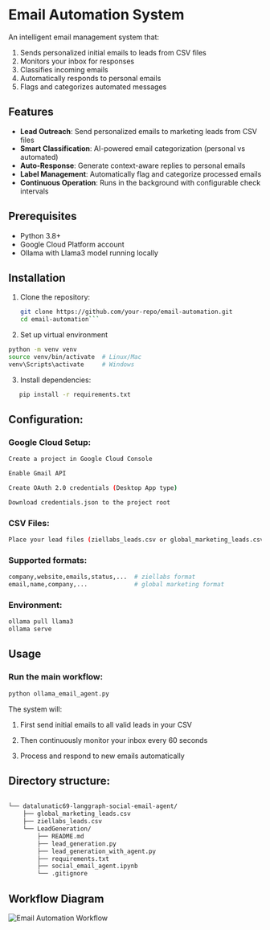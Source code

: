 # Email Automation System

An intelligent email management system that:
1. Sends personalized initial emails to leads from CSV files
2. Monitors your inbox for responses
3. Classifies incoming emails
4. Automatically responds to personal emails
5. Flags and categorizes automated messages

## Features

- **Lead Outreach**: Send personalized emails to marketing leads from CSV files
- **Smart Classification**: AI-powered email categorization (personal vs automated)
- **Auto-Response**: Generate context-aware replies to personal emails
- **Label Management**: Automatically flag and categorize processed emails
- **Continuous Operation**: Runs in the background with configurable check intervals

## Prerequisites

- Python 3.8+
- Google Cloud Platform account
- Ollama with Llama3 model running locally

## Installation

1. Clone the repository:
   ```bash
   git clone https://github.com/your-repo/email-automation.git
   cd email-automation```

2. Set up virtual environment

```bash
python -m venv venv
source venv/bin/activate  # Linux/Mac
venv\Scripts\activate     # Windows
```
3. Install dependencies:
```bash
   pip install -r requirements.txt
```

## Configuration:
### Google Cloud Setup:

```bash
Create a project in Google Cloud Console

Enable Gmail API

Create OAuth 2.0 credentials (Desktop App type)

Download credentials.json to the project root
```

### CSV Files:

```bash
Place your lead files (ziellabs_leads.csv or global_marketing_leads.csv) in the parent directory
```

### Supported formats:

```bash
company,website,emails,status,...  # ziellabs format
email,name,company,...             # global marketing format

```
### Environment:
```bash
ollama pull llama3
ollama serve
```
## Usage

### Run the main workflow:

```bash
python ollama_email_agent.py
```
The system will:

1. First send initial emails to all valid leads in your CSV

2. Then continuously monitor your inbox every 60 seconds

3. Process and respond to new emails automatically

## Directory structure:

```bash

└── datalunatic69-langgraph-social-email-agent/
    ├── global_marketing_leads.csv
    ├── ziellabs_leads.csv
    └── LeadGeneration/
        ├── README.md
        ├── lead_generation.py
        ├── lead_generation_with_agent.py
        ├── requirements.txt
        ├── social_email_agent.ipynb
        └── .gitignore

```
## Workflow Diagram

![Email Automation Workflow](LeadGeneration/workflow.png)




